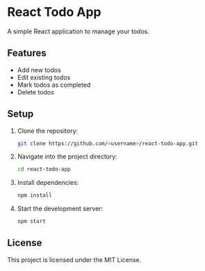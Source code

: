 # React Todo App

A simple React application to manage your todos. 

## Features

- Add new todos
- Edit existing todos
- Mark todos as completed
- Delete todos

## Setup

1. Clone the repository:
    ```bash
    git clone https://github.com/<username>/react-todo-app.git
    ```
2. Navigate into the project directory:
    ```bash
    cd react-todo-app
    ```
3. Install dependencies:
    ```bash
    npm install
    ```
4. Start the development server:
    ```bash
    npm start
    ```

## License

This project is licensed under the MIT License.
